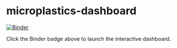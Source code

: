 # microplastics-dashboard

[![Binder](https://mybinder.org/badge_logo.svg)](https://mybinder.org/v2/gh/Benersem/microplastics-dashboard/main?urlpath=voila%2Frender%2Fmicroplastics_dashboard.ipynb)

Click the Binder badge above to launch the interactive dashboard.
